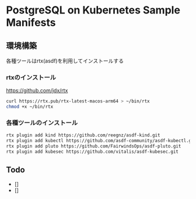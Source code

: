 # PostgreSQL on Kubernetes Sample Manifests

## 環境構築
各種ツールはrtx(asdf)を利用してインストールする
### rtxのインストール
https://github.com/jdx/rtx
``` bash
curl https://rtx.pub/rtx-latest-macos-arm64 > ~/bin/rtx
chmod +x ~/bin/rtx
```

### 各種ツールのインストール
```bash
rtx plugin add kind https://github.com/reegnz/asdf-kind.git
rtx plugin add kubectl https://github.com/asdf-community/asdf-kubectl.git
rtx plugin add pluto https://github.com/FairwindsOps/asdf-pluto.git
rtx plugin add kubesec https://github.com/vitalis/asdf-kubesec.git
```

## Todo
- [] 
- [] 
